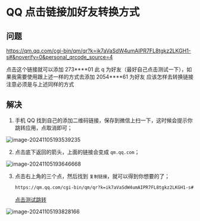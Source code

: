 # QQ 点击链接加好友转换方式

## 问题

https://qm.qq.com/cgi-bin/qm/qr?k=ik7aVaSdW4umAIPR7FL8tgkz2LKGH1-s#&noverify=0&personal_qrcode_source=4

点击这个链接就可以添加 273\*\*\*\*01 此 q 为好友（最好自己点击测试一下），如果我需要使用跟上述一样的方式去添加 2054\*\*\*\*61 为好友 应该怎样去转换链接 注意必须是与上述同样的方式

## 解决

1. 手机 QQ 找到自己的添加二维码链接，保存到微信上扫一下，这时候会提示你跳转应用，点取消即可；

<img src="https://y.creammint.cn/articles/images/image-20241105193539235.png" alt="image-20241105193539235"  />

2. 点击底下返回的箭头，上面的链接会变成 `qm.qq.com`；

<img src="https://y.creammint.cn/articles/images/image-20241105193646668.png" alt="image-20241105193646668"  />

3. 点击右上角的三个点，然后找到 `复制链接`，就可以得到你想要的了；

   ```bash
   https://qm.qq.com/cgi-bin/qm/qr?k=ik7aVaSdW4umAIPR7FL8tgkz2LKGH1-s#
   ```

   [点击测试跳转](https://qm.qq.com/cgi-bin/qm/qr?k=ik7aVaSdW4umAIPR7FL8tgkz2LKGH1-s#)

<img src="https://y.creammint.cn/articles/images/image-20241105193828166.png" alt="image-20241105193828166"  />
